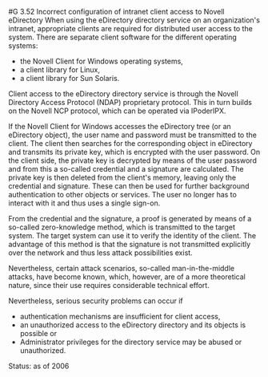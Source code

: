#G 3.52 Incorrect configuration of intranet client access to Novell eDirectory
When using the eDirectory directory service on an organization's intranet, appropriate clients are required for distributed user access to the system. There are separate client software for the different operating systems:

* the Novell Client for Windows operating systems,
* a client library for Linux,
* a client library for Sun Solaris.


Client access to the eDirectory directory service is through the Novell Directory Access Protocol (NDAP) proprietary protocol. This in turn builds on the Novell NCP protocol, which can be operated via IPoderIPX.

If the Novell Client for Windows accesses the eDirectory tree (or an eDirectory object), the user name and password must be transmitted to the client. The client then searches for the corresponding object in eDirectory and transmits its private key, which is encrypted with the user password. On the client side, the private key is decrypted by means of the user password and from this a so-called credential and a signature are calculated. The private key is then deleted from the client's memory, leaving only the credential and signature. These can then be used for further background authentication to other objects or services. The user no longer has to interact with it and thus uses a single sign-on.

From the credential and the signature, a proof is generated by means of a so-called zero-knowledge method, which is transmitted to the target system. The target system can use it to verify the identity of the client. The advantage of this method is that the signature is not transmitted explicitly over the network and thus less attack possibilities exist.

Nevertheless, certain attack scenarios, so-called man-in-the-middle attacks, have become known, which, however, are of a more theoretical nature, since their use requires considerable technical effort.

Nevertheless, serious security problems can occur if

* authentication mechanisms are insufficient for client access,
* an unauthorized access to the eDirectory directory and its objects is possible or
* Administrator privileges for the directory service may be abused or unauthorized.


Status: as of 2006



